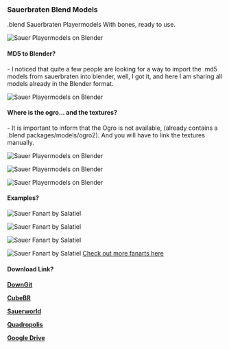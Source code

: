 <h3>Sauerbraten Blend Models</h3>
.blend Sauerbraten Playermodels With bones, ready to use.

![Sauer Playermodels on Blender](https://2.bp.blogspot.com/-YHt3fTWowd0/WonfidNz7aI/AAAAAAAAAoU/fbLQMwjQbXM57SqW_LJGoHi0-F636gVZgCLcBGAs/s1600/sauerblendmodels_banner.png)

<h4>MD5 to Blender?</h4>
- I noticed that quite a few people are looking for a way to import the .md5 models from sauerbraten into blender, well, I got it, and here I am sharing all models already in the Blender format.

![Sauer Playermodels on Blender](https://1.bp.blogspot.com/-d9qbQaa6lbQ/WonrzXffkjI/AAAAAAAAApA/vvR0Gs3c2TkQZh4mY7FqlTqSDkZ_0ioZgCLcBGAs/s640/sauerblendmodels_wings.png)

<h4>Where is the ogro... and the textures?</h4>
- It is important to inform that the Ogro is not available, (already contains a .blend packages/models/ogro2). And you will have to link the textures manually.

![Sauer Playermodels on Blender](https://2.bp.blogspot.com/-tDmZcrQ3fbw/WonryS6tbAI/AAAAAAAAAo4/ukI_YMzgVfAVKW-90RamzpaaYNkogd-uQCLcBGAs/s640/sauerblendmodels_cbaing.png)

![Sauer Playermodels on Blender](https://3.bp.blogspot.com/-tJJoapfUkiU/WonsuCouWyI/AAAAAAAAApQ/PTPpTcavAV0MkoUYxO-T2PgsPa0nNLaBgCLcBGAs/s640/sauerblendmodels_snoutbones.png)

![Sauer Playermodels on Blender](https://1.bp.blogspot.com/--wreZGsQgFM/Wont3RRpIxI/AAAAAAAAApc/lsuHmohl1GMJjkgPMI0W9z9YKgScj7J2wCLcBGAs/s640/sauerblendmodels_snouttextures.png)

<h4>Examples?</h4>

![Sauer Fanart by Salatiel](https://i.imgur.com/oMYJC9F.png)

![Sauer Fanart by Salatiel](https://i.imgur.com/dstj0zi.png)

![Sauer Fanart by Salatiel](https://i.imgur.com/GKjZbpT.png)

![Sauer Fanart by Salatiel](https://i.imgur.com/SvpzdK2.png)
[Check out more fanarts here](https://github.com/SalatielSauer/Sauerbraten-Content/tree/master/Fanarts)

<h4>Download Link?<h4>

[DownGit](https://minhaskamal.github.io/DownGit/#/home?url=https://github.com/SalatielSauer/Sauerbraten-Content/tree/master/Mods/Sauerbraten-BlendModels)

[CubeBR](https://minhaskamal.github.io/DownGit/#/home?url=https://github.com/SalatielSauer/Sauerbraten-Content/tree/master/Mods/Sauerbraten-BlendModels)

[Sauerworld](https://minhaskamal.github.io/DownGit/#/home?url=https://github.com/SalatielSauer/Sauerbraten-Content/tree/master/Mods/Sauerbraten-BlendModels)

[Quadropolis](https://minhaskamal.github.io/DownGit/#/home?url=https://github.com/SalatielSauer/Sauerbraten-Content/tree/master/Mods/Sauerbraten-BlendModels)

[Google Drive](https://drive.google.com/open?id=1fTBcyYwxgYAyJ9Wg5WoG-OdiKWP5eIQg)
